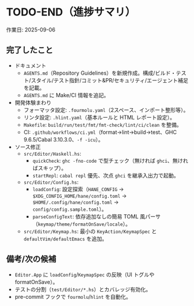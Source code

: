 # TODO-END（進捗サマリ）

作業日: 2025-09-06

## 完了したこと
- ドキュメント
  - `AGENTS.md`（Repository Guidelines）を新規作成。構成/ビルド・テスト/スタイル/テスト指針/コミット&PR/セキュリティ/エージェント補足を記載。
  - `AGENTS.md` に Make/CI 情報を追記。
- 開発体験まわり
  - フォーマッタ設定: `.fourmolu.yaml`（2スペース、インポート整形等）。
  - リンタ設定: `.hlint.yaml`（基本ルールと HTML レポート設定）。
  - `Makefile`: `build/run/test/fmt/fmt-check/lint/ci/clean` を整備。
  - CI: `.github/workflows/ci.yml`（format→lint→build→test、GHC 9.6.5/Cabal 3.10.3.0、`-f -icu`）。
- ソース修正
  - `src/Editor/Haskell.hs`:
    - `quickCheck`: `ghc -fno-code` で型チェック（無ければ `ghci`、無ければスキップ）。
    - `startRepl`: `cabal repl` 優先、次点 `ghci` を継承入出力で起動。
  - `src/Editor/Config.hs`:
    - `loadConfig`: 設定探索（`HANE_CONFIG` → `$XDG_CONFIG_HOME/hane/config.toml` → `$HOME/.config/hane/config.toml` → `config/config.sample.toml`）。
    - `parseConfigText`: 依存追加なしの簡易 TOML 風パーサ（`keymap/theme/formatOnSave/locale`）。
  - `src/Editor/Keymap.hs`: 最小の `KeyAction/KeymapSpec` と `defaultVim/defaultEmacs` を追加。

## 備考/次の候補
- `Editor.App` に `loadConfig`/`KeymapSpec` の反映（UI トグルや formatOnSave）。
- テストの分割（`test/Editor/*.hs`）とカバレッジ有効化。
- pre-commit フックで `fourmolu`/`hlint` を自動化。

